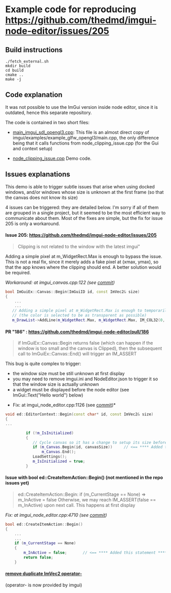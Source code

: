# Example code for reproducing https://github.com/thedmd/imgui-node-editor/issues/205

## Build instructions

```
./fetch_external.sh
mkdir build
cd build
cmake ..
make -j
```

## Code explanation

It was not possible to use the ImGui version inside node editor, since it is outdated, hence this separate repository.

The code is contained in two short files: 
* [main_imgui_sdl_opengl3.cpp](main_imgui_sdl_opengl3.cpp): This file is an almost direct copy of  imgui/examples/example_glfw_opengl3/main.cpp, the only difference being that it calls functions from node_clipping_issue.cpp (for the Gui and context setup)

* [node_clipping_issue.cpp](node_clipping_issue.cpp)
Demo code. 

## Issues explanations

This demo is able to trigger subtle issues that arise when using docked windows,
and/or windows whose size is unknown at the first frame (so that the canvas does not know its size)

4 issues can be triggered: they are detailed below. I'm sorry if all of them are grouped in a single project, but it seemed to be the most efficient way to communicate about them. Most of the fixes are simple, but the fix for issue 205 is only a workaround.

#### Issue 205: https://github.com/thedmd/imgui-node-editor/issues/205
> Clipping is not related to the window with the latest imgui"

Adding a simple pixel at m_WidgetRect.Max is enough to bypass the issue.
This is not a real fix, since it merely adds a fake pixel at (xmax, ymax), so that the app knows where the clipping should end. A better solution would be required.

*Workaround: at imgui_canvas.cpp:122 (see [commit](https://github.com/pthom/imgui-node-editor/commit/2265a4bad141a07478292186eb282c85a4bb6991))*

```cpp
bool ImGuiEx::Canvas::Begin(ImGuiID id, const ImVec2& size)
{
    ...
    ...
   // Adding a simple pixel at m_WidgetRect.Max is enough to temporarily solve the issue
   // (the color is selected to be as transparent as possible)
   m_DrawList->AddLine(m_WidgetRect.Max, m_WidgetRect.Max, IM_COL32(0, 0, 0, 1)); // <= **** Added this workaround ****
```

#### PR "186" : https://github.com/thedmd/imgui-node-editor/pull/186
>if ImGuiEx::Canvas::Begin returns false (which can happen if the window is too small and the canvas is Clipped), then the subsequent call to ImGuiEx::Canvas::End() will trigger an IM_ASSERT

This bug is quite complex to trigger:

- the window size must be still unknown at first display
- you may need to remove imgui.ini and NodeEditor.json to trigger it so that the window size is actually unknown
- a widget must be displayed before the node editor (see ImGui::Text("Hello world") below)

* Fix: at imgui_node_editor.cpp:1126 (see [commit](https://github.com/pthom/imgui-node-editor/commit/2ba8ca4f3a36ee086950d98b34422c81e550722c))*
```cpp
void ed::EditorContext::Begin(const char* id, const ImVec2& size)
{
...

         if (!m_IsInitialized)
         {
            // Cycle canvas so it has a change to setup its size before settings are loaded
            if (m_Canvas.Begin(id, canvasSize))     // <== **** Added this if ****
                m_Canvas.End();
            LoadSettings();
            m_IsInitialized = true;
         }
```

#### Issue with bool ed::CreateItemAction::Begin()  (not mentioned in the repo issues yet)
> ed::CreateItemAction::Begin: if (m_CurrentStage == None) => m_InActive = false
Otherwise, we may reach IM_ASSERT(false == m_InActive) upon next call. This happens at first display

*Fix: at imgui_node_editor.cpp:4710 (see [commit](https://github.com/pthom/imgui-node-editor/commit/2ba8ca4f3a36ee086950d98b34422c81e550722c))*

```cpp
bool ed::CreateItemAction::Begin()
{
    ...
    ...
    if (m_CurrentStage == None)
    {
        m_InActive = false;       // <== **** Added this statement ****
        return false;
    }
```


#### [remove duplicate ImVec2 operator-](https://github.com/pthom/imgui-node-editor/commit/0da24eb1bbc4355113509ab519d37b1f856660c0)
(operator- is now provided by imgui)
